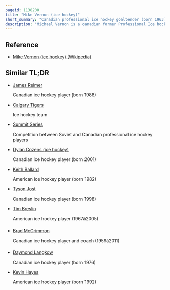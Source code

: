 ```yaml
---
pageid: 1138200
title: "Mike Vernon (ice hockey)"
short_summary: "Canadian professional ice hockey goaltender (born 1963)"
description: "Michael Vernon is a canadian former Professional Ice hockey Goaltender who played 19 Seasons in the National Hockey League for the Calgary Flames, Detroit Red Wings, San Jose Sharks and Florida Panthers."
---
```


## Reference

- [Mike Vernon (ice hockey) (Wikipedia)](https://en.wikipedia.org/?curid=1138200)

## Similar TL;DR

- [James Reimer](/tldr/en/james-reimer)

  Canadian ice hockey player (born 1988)

- [Calgary Tigers](/tldr/en/calgary-tigers)

  Ice hockey team

- [Summit Series](/tldr/en/summit-series)

  Competition between Soviet and Canadian professional ice hockey players

- [Dylan Cozens (ice hockey)](/tldr/en/dylan-cozens-ice-hockey)

  Canadian ice hockey player (born 2001)

- [Keith Ballard](/tldr/en/keith-ballard)

  American ice hockey player (born 1982)

- [Tyson Jost](/tldr/en/tyson-jost)

  Canadian ice hockey player (born 1998)

- [Tim Breslin](/tldr/en/tim-breslin)

  American ice hockey player (1967â2005)

- [Brad McCrimmon](/tldr/en/brad-mccrimmon)

  Canadian ice hockey player and coach (1959â2011)

- [Daymond Langkow](/tldr/en/daymond-langkow)

  Canadian ice hockey player (born 1976)

- [Kevin Hayes](/tldr/en/kevin-hayes)

  American ice hockey player (born 1992)
